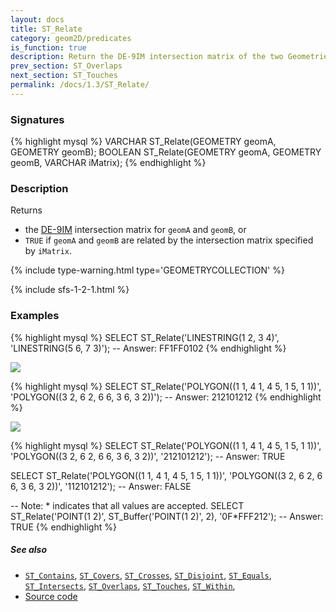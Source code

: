 ```yaml
---
layout: docs
title: ST_Relate
category: geom2D/predicates
is_function: true
description: Return the DE-9IM intersection matrix of the two Geometries or true if they are related by the given intersection matrix
prev_section: ST_Overlaps
next_section: ST_Touches
permalink: /docs/1.3/ST_Relate/
---
```


### Signatures

{% highlight mysql %}
VARCHAR ST_Relate(GEOMETRY geomA, GEOMETRY geomB);
BOOLEAN ST_Relate(GEOMETRY geomA, GEOMETRY geomB, VARCHAR iMatrix);
{% endhighlight %}

### Description

Returns

* the [DE-9IM][] intersection matrix
for `geomA` and `geomB`, or
* `TRUE` if `geomA` and `geomB` are related by the intersection matrix
  specified by `iMatrix`.

{% include type-warning.html type='GEOMETRYCOLLECTION' %}

{% include sfs-1-2-1.html %}

### Examples

{% highlight mysql %}
SELECT ST_Relate('LINESTRING(1 2, 3 4)',
                 'LINESTRING(5 6, 7 3)');
-- Answer: FF1FF0102
{% endhighlight %}

<img class="displayed" src="../ST_Relate_1.png"/>

{% highlight mysql %}
SELECT ST_Relate('POLYGON((1 1, 4 1, 4 5, 1 5, 1 1))',
                 'POLYGON((3 2, 6 2, 6 6, 3 6, 3 2))');
-- Answer: 212101212
{% endhighlight %}

<img class="displayed" src="../ST_Relate_2.png"/>

{% highlight mysql %}
SELECT ST_Relate('POLYGON((1 1, 4 1, 4 5, 1 5, 1 1))',
                 'POLYGON((3 2, 6 2, 6 6, 3 6, 3 2))',
                 '212101212');
-- Answer: TRUE

SELECT ST_Relate('POLYGON((1 1, 4 1, 4 5, 1 5, 1 1))',
                 'POLYGON((3 2, 6 2, 6 6, 3 6, 3 2))',
                 '112101212');
-- Answer: FALSE

-- Note: * indicates that all values are accepted.
SELECT ST_Relate('POINT(1 2)', ST_Buffer('POINT(1 2)', 2),
                 '0F*FFF212');
-- Answer: TRUE
{% endhighlight %}

##### See also

* [`ST_Contains`](../ST_Contains), [`ST_Covers`](../ST_Covers), [`ST_Crosses`](../ST_Crosses), [`ST_Disjoint`](../ST_Disjoint),
 [`ST_Equals`](../ST_Equals), [`ST_Intersects`](../ST_Intersects),
 [`ST_Overlaps`](../ST_Overlaps), [`ST_Touches`](../ST_Touches),
 [`ST_Within`](../ST_Within),
* <a href="https://github.com/orbisgis/h2gis/blob/master/h2spatial/src/main/java/org/h2gis/h2spatial/internal/function/spatial/predicates/ST_Relate.java" target="_blank">Source code</a>

[DE-9IM]: http://en.wikipedia.org/wiki/DE-9IM
